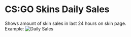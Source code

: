 # CS:GO Skins Daily Sales
Shows amount of skin sales in last 24 hours on skin page.<br>
Example:
![Daily Sales](https://i.imgur.com/ydXrJa0.png)

